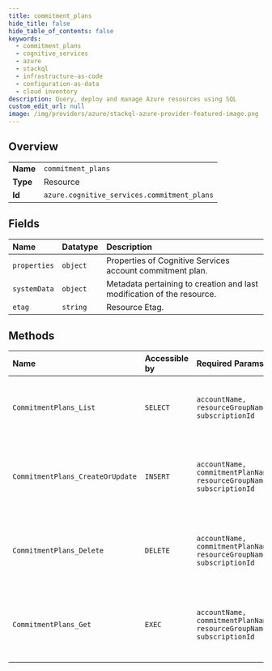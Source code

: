 ```yaml
---
title: commitment_plans
hide_title: false
hide_table_of_contents: false
keywords:
  - commitment_plans
  - cognitive_services
  - azure    
  - stackql
  - infrastructure-as-code
  - configuration-as-data
  - cloud inventory
description: Query, deploy and manage Azure resources using SQL
custom_edit_url: null
image: /img/providers/azure/stackql-azure-provider-featured-image.png
---
```

  
    

## Overview
<table><tbody>
<tr><td><b>Name</b></td><td><code>commitment_plans</code></td></tr>
<tr><td><b>Type</b></td><td>Resource</td></tr>
<tr><td><b>Id</b></td><td><code>azure.cognitive_services.commitment_plans</code></td></tr>
</tbody></table>

## Fields
| Name | Datatype | Description |
|:-----|:---------|:------------|
| `properties` | `object` | Properties of Cognitive Services account commitment plan. |
| `systemData` | `object` | Metadata pertaining to creation and last modification of the resource. |
| `etag` | `string` | Resource Etag. |
## Methods
| Name | Accessible by | Required Params | Description |
|:-----|:--------------|:----------------|:------------|
| `CommitmentPlans_List` | `SELECT` | `accountName, resourceGroupName, subscriptionId` | Gets the commitmentPlans associated with the Cognitive Services account. |
| `CommitmentPlans_CreateOrUpdate` | `INSERT` | `accountName, commitmentPlanName, resourceGroupName, subscriptionId` | Update the state of specified commitmentPlans associated with the Cognitive Services account. |
| `CommitmentPlans_Delete` | `DELETE` | `accountName, commitmentPlanName, resourceGroupName, subscriptionId` | Deletes the specified commitmentPlan associated with the Cognitive Services account. |
| `CommitmentPlans_Get` | `EXEC` | `accountName, commitmentPlanName, resourceGroupName, subscriptionId` | Gets the specified commitmentPlans associated with the Cognitive Services account. |
